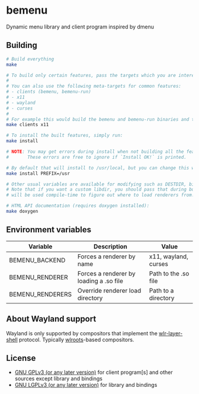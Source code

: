 bemenu
======

Dynamic menu library and client program inspired by dmenu

## Building

```sh
# Build everything
make

# To build only certain features, pass the targets which you are interested into
#
# You can also use the following meta-targets for common features:
# - clients (bemenu, bemenu-run)
# - x11
# - wayland
# - curses
#
# For example this would build the bemenu and bemenu-run binaries and the x11 renderer:
make clients x11

# To install the built features, simply run:
make install

# NOTE: You may get errors during install when not building all the features.
#       These errors are free to ignore if `Install OK!` is printed.

# By default that will install to /usr/local, but you can change this with PREFIX
make install PREFIX=/usr

# Other usual variables are available for modifying such as DESTDIR, bindir, libdir and mandir
# Note that if you want a custom libdir, you should pass that during build as well, since it
# will be used compile-time to figure out where to load renderers from!

# HTML API documentation (requires doxygen installed):
make doxygen
```

## Environment variables

| Variable         | Description                             | Value                |
|------------------|-----------------------------------------|----------------------|
| BEMENU_BACKEND   | Forces a renderer by name               | x11, wayland, curses |
| BEMENU_RENDERER  | Forces a renderer by loading a .so file | Path to the .so file |
| BEMENU_RENDERERS | Override renderer load directory        | Path to a directory  |

## About Wayland support

Wayland is only supported by compositors that implement the [wlr-layer-shell](https://github.com/swaywm/wlr-protocols/tree/master/unstable) protocol.
Typically [wlroots](https://github.com/swaywm/wlroots)-based compositors.

## License

* [GNU GPLv3 (or any later version)](LICENSE-CLIENT) for client program[s] and
  other sources except library and bindings
* [GNU LGPLv3 (or any later version)](LICENSE-LIB) for library and bindings
